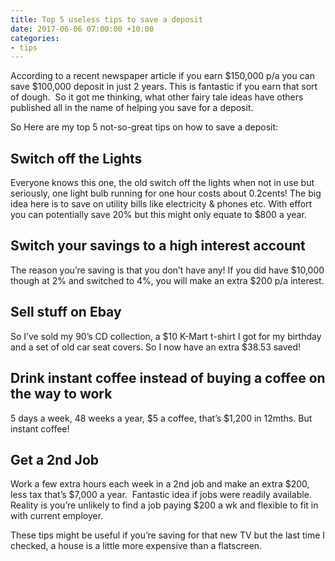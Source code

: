 ```yaml
---
title: Top 5 useless tips to save a deposit
date: 2017-06-06 07:00:00 +10:00
categories:
- tips
---
```


According to a recent newspaper article if you earn $150,000 p/a you can save $100,000 deposit in just 2 years. This is fantastic if you earn that sort of dough.  So it got me thinking, what other fairy tale ideas have others published all in the name of helping you save for a deposit.

So Here are my top 5 not-so-great tips on how to save a deposit:

## Switch off the Lights
Everyone knows this one, the old switch off the lights when not in use but seriously, one light bulb running for one hour costs about 0.2cents! The big idea here is to save on utility bills like electricity & phones etc. With effort you can potentially save 20% but this might only equate to $800 a year.

## Switch your savings to a high interest account 
The reason you’re saving is that you don’t have any!  If you did have $10,000 though at 2% and switched to 4%, you will make an extra $200 p/a interest.

## Sell stuff on Ebay
So I’ve sold my 90’s CD collection, a $10 K-Mart t-shirt I got for my birthday and a set of old car seat covers.  So I now have an extra $38.53 saved!

## Drink instant coffee instead of buying a coffee on the way to work
5 days a week, 48 weeks a year, $5 a coffee, that’s $1,200 in 12mths.  But instant coffee!
## Get a 2nd Job
Work a few extra hours each week in a 2nd job and make an extra $200, less tax that’s $7,000 a year.  Fantastic idea if jobs were readily available.  Reality is you’re unlikely to find a job paying $200 a wk and flexible to fit in with current employer.

These tips might be useful if you’re saving for that new TV but the last time I checked, a house is a little more expensive than a flatscreen.
